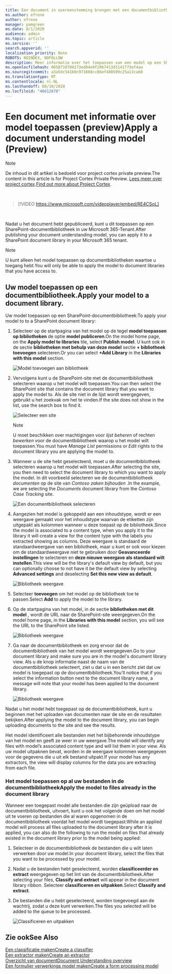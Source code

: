 ```yaml
---
title: Een document in overeenstemming brengen met een documentbibliotheek (preview)
ms.author: efrene
author: efrene
manager: pamgreen
ms.date: 8/1/2020
audience: admin
ms.topic: article
ms.service: ''
search.appverid: ''
localization_priority: None
ROBOTS: NOINDEX, NOFOLLOW
description: Meer informatie over het toepassen van een model op een SharePoint-documentbibliotheek.
ms.openlocfilehash: 0658710704273ed04e9f2067413d1141773ef4aa
ms.sourcegitcommit: a3a5dc541b0c971608cc86ef480509c25a13ca60
ms.translationtype: MT
ms.contentlocale: nl-NL
ms.lasthandoff: 08/10/2020
ms.locfileid: "46612678"
---
```

# <a name="apply-a-document-understanding-model-preview"></a><span data-ttu-id="b1e16-103">Een document met informatie over model toepassen (preview)</span><span class="sxs-lookup"><span data-stu-id="b1e16-103">Apply a document understanding model (Preview)</span></span>

> [!Note] 
> <span data-ttu-id="b1e16-104">De inhoud in dit artikel is bedoeld voor project cortex private preview.</span><span class="sxs-lookup"><span data-stu-id="b1e16-104">The content in this article is for Project Cortex Private Preview.</span></span> <span data-ttu-id="b1e16-105">[Lees meer over project cortex](https://aka.ms/projectcortex).</span><span class="sxs-lookup"><span data-stu-id="b1e16-105">[Find out more about Project Cortex](https://aka.ms/projectcortex).</span></span>

</br>

> [!VIDEO https://www.microsoft.com/videoplayer/embed/RE4CSoL]

</br>

<span data-ttu-id="b1e16-106">Nadat u het document hebt gepubliceerd, kunt u dit toepassen op een SharePoint-documentbibliotheek in uw Microsoft 365-Tenant.</span><span class="sxs-lookup"><span data-stu-id="b1e16-106">After publishing your document understanding model, you can apply it to a SharePoint document library in your Microsoft 365 tenant.</span></span>

> [!Note]
> <span data-ttu-id="b1e16-107">U kunt alleen het model toepassen op documentbibliotheken waartoe u toegang hebt.</span><span class="sxs-lookup"><span data-stu-id="b1e16-107">You will only be able to apply the model to document libraries that you have access to.</span></span>


## <a name="apply-your-model-to-a-document-library"></a><span data-ttu-id="b1e16-108">Uw model toepassen op een documentbibliotheek.</span><span class="sxs-lookup"><span data-stu-id="b1e16-108">Apply your model to a document library.</span></span>

<span data-ttu-id="b1e16-109">Uw model toepassen op een SharePoint-documentbibliotheek:</span><span class="sxs-lookup"><span data-stu-id="b1e16-109">To apply your model to to a SharePoint document library:</span></span>

1. <span data-ttu-id="b1e16-110">Selecteer op de startpagina van het model op de tegel **model toepassen op bibliotheken** de optie **model publiceren**.</span><span class="sxs-lookup"><span data-stu-id="b1e16-110">On the model home page, on the **Apply model to libraries** tile, select **Publish model**.</span></span> <span data-ttu-id="b1e16-111">U kunt ook in de sectie **bibliotheken met behulp van deze model** sectie **+ bibliotheek toevoegen** selecteren.</span><span class="sxs-lookup"><span data-stu-id="b1e16-111">Or you can  select  **+Add Library** in the **Libraries with this model** section.</span></span> </br>

    ![Model toevoegen aan bibliotheek](../media/content-understanding/apply-to-library.png)</br>

2. <span data-ttu-id="b1e16-113">Vervolgens kunt u de SharePoint-site met de documentbibliotheek selecteren waarop u het model wilt toepassen.</span><span class="sxs-lookup"><span data-stu-id="b1e16-113">You can then select the SharePoint site that contains the document library that you want to apply the model to.</span></span> <span data-ttu-id="b1e16-114">Als de site niet in de lijst wordt weergegeven, gebruikt u het zoekvak om het te vinden.</span><span class="sxs-lookup"><span data-stu-id="b1e16-114">If the site does not show in the list, use the search box to find it.</span></span></br>

    ![Selecteer een site](../media/content-understanding/site-search.png)</br>

    > [!Note]
    > <span data-ttu-id="b1e16-116">U moet beschikken over machtigingen voor *lijst beheren* of rechten *bewerken* voor de documentbibliotheek waarop u het model wilt toepassen.</span><span class="sxs-lookup"><span data-stu-id="b1e16-116">You must have *Manage List* permissions or *Edit* rights to the document library you are applying the model to.</span></span></br>

3. <span data-ttu-id="b1e16-117">Wanneer u de site hebt geselecteerd, moet u de documentbibliotheek selecteren waarop u het model wilt toepassen.</span><span class="sxs-lookup"><span data-stu-id="b1e16-117">After selecting the site, you then need to select the document library to which you want to apply the model.</span></span> <span data-ttu-id="b1e16-118">In dit voorbeeld selecteren we de documentbibliotheek *documenten* op de site van *Contoso zaken bijhouden* .</span><span class="sxs-lookup"><span data-stu-id="b1e16-118">In the example, we are selecting the *Documents* document library from the *Contoso Case Tracking* site.</span></span></br>

    ![Een documentbibliotheek selecteren](../media/content-understanding/select-doc-library.png)</br>

4. <span data-ttu-id="b1e16-120">Aangezien het model is gekoppeld aan een inhoudstype, wordt er een weergave gemaakt voor het inhoudstype waarvan de etiketten zijn uitgepakt als kolommen wanneer u deze toepast op de bibliotheek.</span><span class="sxs-lookup"><span data-stu-id="b1e16-120">Since the model is associated to a content type, when you apply it to the library it will create a view for the content type with the labels you extracted showing as columns.</span></span> <span data-ttu-id="b1e16-121">Deze weergave is standaard de standaardweergave van een bibliotheek, maar u kunt er ook voor kiezen om de standaardweergave niet te gebruiken door **Geavanceerde instellingen** te selecteren en **deze nieuwe weergave als standaard wilt instellen**.</span><span class="sxs-lookup"><span data-stu-id="b1e16-121">This view will be the library's default view by default, but you can optionally choose to not have it be the default view by selecting **Advanced settings** and deselecting **Set this new view as default**.</span></span></br>

    ![Bibliotheek weergave](../media/content-understanding/library-view.png)</br>

5. <span data-ttu-id="b1e16-123">Selecteer **toevoegen** om het model op de bibliotheek toe te passen.</span><span class="sxs-lookup"><span data-stu-id="b1e16-123">Select **Add** to apply the model to the library.</span></span> 
6. <span data-ttu-id="b1e16-124">Op de startpagina van het model, in de sectie **bibliotheken met dit model** , wordt de URL naar de SharePoint-site weergegeven.</span><span class="sxs-lookup"><span data-stu-id="b1e16-124">On the model home page, in the **Libraries with this model** section, you will see the URL to the SharePoint site listed.</span></span></br>

    ![Bibliotheek weergave](../media/content-understanding/selected-library.png)</br>

7. <span data-ttu-id="b1e16-126">Ga naar de documentbibliotheek en zorg ervoor dat de documentbibliotheek van het model wordt weergegeven.</span><span class="sxs-lookup"><span data-stu-id="b1e16-126">Go to your document library and make sure you are in the model's document library view.</span></span> <span data-ttu-id="b1e16-127">Als u de knop informatie naast de naam van de documentbibliotheek selecteert, ziet u dat u in een bericht ziet dat uw model is toegepast op de documentbibliotheek.</span><span class="sxs-lookup"><span data-stu-id="b1e16-127">You'll notice that if you select the information button next to the document library name, a message will note that your model has been applied to the document library.</span></span>

    ![Bibliotheek weergave](../media/content-understanding/info-du.png)</br> 


<span data-ttu-id="b1e16-129">Nadat u het model hebt toegepast op de documentbibliotheek, kunt u beginnen met het uploaden van documenten naar de site en de resultaten bekijken.</span><span class="sxs-lookup"><span data-stu-id="b1e16-129">After applying the model to the document library, you can begin uploading documents to the site and see the results.</span></span>

<span data-ttu-id="b1e16-130">Het model identificeert alle bestanden met het bijbehorende inhoudstype van het model en geeft ze weer in uw weergave.</span><span class="sxs-lookup"><span data-stu-id="b1e16-130">The model will identify any files with model’s associated content type and will list them in your view.</span></span> <span data-ttu-id="b1e16-131">Als uw model uitpaknen bevat, worden in de weergave kolommen weergegeven voor de gegevens die u uit elk bestand uitpakt.</span><span class="sxs-lookup"><span data-stu-id="b1e16-131">If your model has any extractors, the view will display columns for the data you are extracting from each file.</span></span>

### <a name="apply-the-model-to-files-already-in-the-document-library"></a><span data-ttu-id="b1e16-132">Het model toepassen op al uw bestanden in de documentbibliotheek</span><span class="sxs-lookup"><span data-stu-id="b1e16-132">Apply the model to files already in the document library</span></span>

<span data-ttu-id="b1e16-133">Wanneer een toegepast model alle bestanden die zijn geüpload naar de documentbibliotheek, uitvoert, kunt u ook het volgende doen om het model uit te voeren op bestanden die al waren opgenomen in de documentbibliotheek voordat het model wordt toegepast:</span><span class="sxs-lookup"><span data-stu-id="b1e16-133">While an applied model will process all files uploaded to the document library after it is applied, you can also do the following to run the model on files that already existed in the document library prior to the model being applied:</span></span>

1. <span data-ttu-id="b1e16-134">Selecteer in de documentbibliotheek de bestanden die u wilt laten verwerken door uw model.</span><span class="sxs-lookup"><span data-stu-id="b1e16-134">In your document library, select the files that you want to be processed by your model.</span></span>
2. <span data-ttu-id="b1e16-135">Nadat u de bestanden hebt geselecteerd, worden **classificeerder en extract** weergegeven op het lint van de documentbibliotheek.</span><span class="sxs-lookup"><span data-stu-id="b1e16-135">After selecting your files, **Classify and extract** will appear in the document library ribbon.</span></span> <span data-ttu-id="b1e16-136">Selecteer **classificeren en uitpakken**.</span><span class="sxs-lookup"><span data-stu-id="b1e16-136">Select **Classify and extract**.</span></span>
3. <span data-ttu-id="b1e16-137">De bestanden die u hebt geselecteerd, worden toegevoegd aan de wachtrij, zodat u deze kunt verwerken.</span><span class="sxs-lookup"><span data-stu-id="b1e16-137">The files you selected will be added to the queue to be processed.</span></span>

      ![Classificeren en uitpakken](../media/content-understanding/extract-classify.png)</br> 





## <a name="see-also"></a><span data-ttu-id="b1e16-139">Zie ook</span><span class="sxs-lookup"><span data-stu-id="b1e16-139">See Also</span></span>
[<span data-ttu-id="b1e16-140">Een classificatie maken</span><span class="sxs-lookup"><span data-stu-id="b1e16-140">Create a classifier</span></span>](create-a-classifier.md)</br>
[<span data-ttu-id="b1e16-141">Een extractor maken</span><span class="sxs-lookup"><span data-stu-id="b1e16-141">Create an extractor</span></span>](create-an-extractor.md)</br>
[<span data-ttu-id="b1e16-142">Overzicht van document</span><span class="sxs-lookup"><span data-stu-id="b1e16-142">Document Understanding overview</span></span>](document-understanding-overview.md)</br>
[<span data-ttu-id="b1e16-143">Een formulier verwerkings model maken</span><span class="sxs-lookup"><span data-stu-id="b1e16-143">Create a form processing model</span></span>](create-a-form-processing-model.md)  





